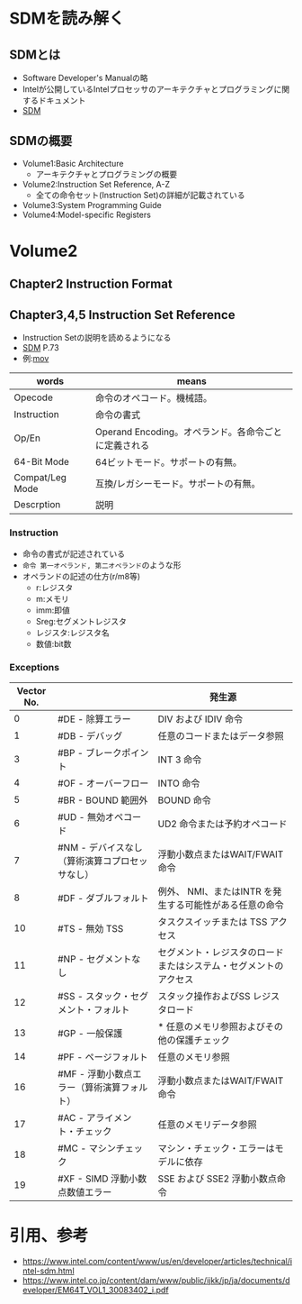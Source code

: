 # SDMを読み解く
## SDMとは
- Software Developer's Manualの略
- Intelが公開しているIntelプロセッサのアーキテクチャとプログラミングに関するドキュメント
- [SDM](https://www.intel.com/content/www/us/en/developer/articles/technical/intel-sdm.html)

## SDMの概要
- Volume1:Basic Architecture
  - アーキテクチャとプログラミングの概要
- Volume2:Instruction Set Reference, A-Z
  - 全ての命令セット(Instruction Set)の詳細が記載されている
- Volume3:System Programming Guide
- Volume4:Model-specific Registers

# Volume2
## Chapter2 Instruction Format

## Chapter3,4,5 Instruction Set Reference
- Instruction Setの説明を読めるようになる
- [SDM](https://www.intel.co.jp/content/dam/www/public/ijkk/jp/ja/documents/developer/EM64T_VOL1_30083402_i.pdf) P.73
- 例:[mov](SDM.md)

| words           | means                                                |
| --------------- | ---------------------------------------------------- |
| Opecode         | 命令のオペコード。機械語。                           |
| Instruction     | 命令の書式                                           |
| Op/En           | Operand Encoding。オペランド。各命令ごとに定義される |
| 64-Bit Mode     | 64ビットモード。サポートの有無。                     |
| Compat/Leg Mode | 互換/レガシーモード。サポートの有無。                |
| Descrption      | 説明                                                 |

### Instruction
- 命令の書式が記述されている
- `命令 第一オペランド, 第二オペランド`のような形
- オペランドの記述の仕方(r/m8等)
  - r:レジスタ
  - m:メモリ
  - imm:即値
  - Sreg:セグメントレジスタ
  - レジスタ:レジスタ名
  - 数値:bit数

### Exceptions
| Vector No. |                                                | 発生源                                                           |
| ---------- | ---------------------------------------------- | ---------------------------------------------------------------- |
| 0          | #DE - 除算エラー                               | DIV および IDIV 命令                                             |
| 1          | #DB - デバッグ                                 | 任意のコードまたはデータ参照                                     |
| 3          | #BP - ブレークポイント                         | INT 3 命令                                                       |
| 4          | #OF - オーバーフロー                           | INTO 命令                                                        |
| 5          | #BR - BOUND 範囲外                             | BOUND 命令                                                       |
| 6          | #UD - 無効オペコード                           | UD2 命令または予約オペコード                                     |
| 7          | #NM - デバイスなし（算術演算コプロセッサなし） | 浮動小数点またはWAIT/FWAIT 命令                                  |
| 8          | #DF - ダブルフォルト                           | 例外、 NMI、またはINTR を発生する可能性がある任意の命令          |
| 10         | #TS - 無効 TSS                                 | タスクスイッチまたは TSS アクセス                                |
| 11         | #NP - セグメントなし                           | セグメント・レジスタのロードまたはシステム・セグメントのアクセス |
| 12         | #SS - スタック・セグメント・フォルト           | スタック操作およびSS レジスタロード                              |
| 13         | #GP - 一般保護                                 | * 任意のメモリ参照およびその他の保護チェック                     |
| 14         | #PF - ページフォルト                           | 任意のメモリ参照                                                 |
| 16         | #MF - 浮動小数点エラー（算術演算フォルト）     | 浮動小数点またはWAIT/FWAIT 命令                                  |
| 17         | #AC - アライメント・チェック                   | 任意のメモリデータ参照                                           |
| 18         | #MC - マシンチェック                           | マシン・チェック・エラーはモデルに依存                           |
| 19         | #XF - SIMD 浮動小数点数値エラー                | SSE および SSE2 浮動小数点命令                                   |

# 引用、参考
- https://www.intel.com/content/www/us/en/developer/articles/technical/intel-sdm.html
- https://www.intel.co.jp/content/dam/www/public/ijkk/jp/ja/documents/developer/EM64T_VOL1_30083402_i.pdf
